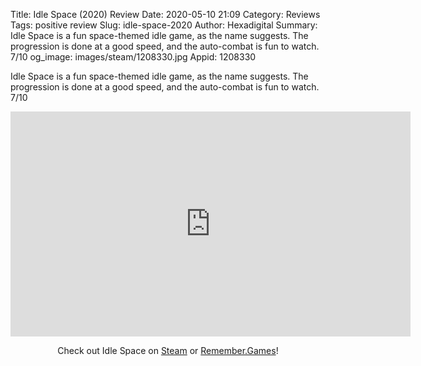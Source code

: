 Title: Idle Space (2020) Review
Date: 2020-05-10 21:09
Category: Reviews
Tags: positive review
Slug: idle-space-2020
Author: Hexadigital
Summary: Idle Space is a fun space-themed idle game, as the name suggests. The progression is done at a good speed, and the auto-combat is fun to watch. 7/10
og_image: images/steam/1208330.jpg
Appid: 1208330

Idle Space is a fun space-themed idle game, as the name suggests. The progression is done at a good speed, and the auto-combat is fun to watch. 7/10

<center><iframe src="https://www.youtube.com/embed/EWWVgoFsgrU?feature=oembed" allow="accelerometer; autoplay; encrypted-media; gyroscope; picture-in-picture" width="640" height="360" frameborder="0"></iframe>

Check out Idle Space on [Steam](https://store.steampowered.com/app/1208330/?curator_clanid=34633900) or [Remember.Games](https://remember.games/game/739/)!</center>
